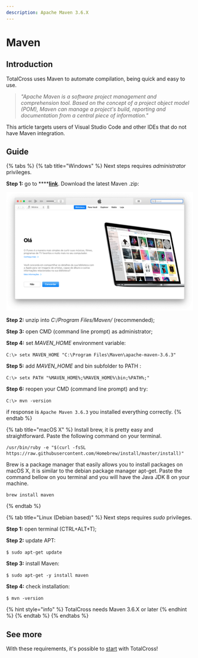 ```yaml
---
description: Apache Maven 3.6.X
---
```


# Maven

## Introduction

TotalCross uses Maven to automate compilation, being quick and easy to use.

> _"Apache Maven is a software project management and comprehension tool. Based on the concept of a project object model \(POM\), Maven can manage a project's build, reporting and documentation from a central piece of information."_

This article targets users of Visual Studio Code and other IDEs that do not have Maven integration.

## Guide

{% tabs %}
{% tab title="Windows" %}
Next steps requires _administrator_ privileges.

**Step 1:** go to ****[**link**](http://maven.apache.org/download.cgi). Download the latest Maven .zip:

![](../../.gitbook/assets/image%20%2883%29.png)

**Step 2:** unzip into _C:/Program Files/Maven/_ \(recommended\);

**Step 3:** open CMD \(command line prompt\) as administrator;

**Step 4:** set _MAVEN\_HOME_ environment variable:

`C:\> setx MAVEN_HOME "C:\Program Files\Maven\apache-maven-3.6.3"`

**Step 5:** add _MAVEN\_HOME_ and bin subfolder to PATH :

`C:\> setx PATH "%MAVEN_HOME%;%MAVEN_HOME%\bin;%PATH%;"`

**Step 6:** reopen  your CMD \(command line prompt\) and try:

`C:\> mvn -version`

if response is `Apache Maven 3.6.3` you installed everything correctly.
{% endtab %}

{% tab title="macOS X" %}
Install brew, it is pretty easy and straightforward. Paste the following command on your terminal.

```text
/usr/bin/ruby -e "$(curl -fsSL https://raw.githubusercontent.com/Homebrew/install/master/install)"
```

Brew is a package manager that easily allows you to install packages on macOS X, it is similar to the debian package manager apt-get. Paste the command bellow on you terminal and you will have the Java JDK 8 on your machine.

```text
brew install maven 
```
{% endtab %}

{% tab title="Linux \(Debian based\)" %}
Next steps requires _sudo_ privileges.

**Step 1:** open terminal \(CTRL+ALT+T\);

**Step 2:** update APT:

`$ sudo apt-get update`

**Step 3:** install Maven:

`$ sudo apt-get -y install maven`

**Step  4:** check installation:

`$ mvn -version`

{% hint style="info" %}
TotalCross needs Maven 3.6.X or later
{% endhint %}
{% endtab %}
{% endtabs %}

## See more

With these requirements, it's possible to [start](https://totalcross.gitbook.io/playbook/learn-totalcross/getting-started) with TotalCross!

